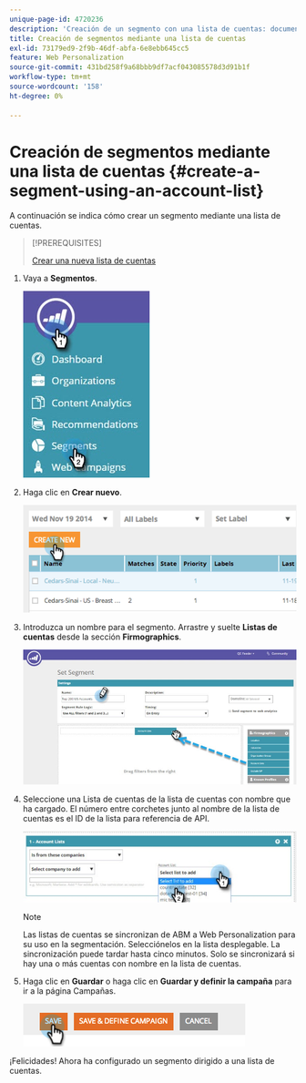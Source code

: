 ```yaml
---
unique-page-id: 4720236
description: 'Creación de un segmento con una lista de cuentas: documentos de Marketo, documentación del producto'
title: Creación de segmentos mediante una lista de cuentas
exl-id: 73179ed9-2f9b-46df-abfa-6e8ebb645cc5
feature: Web Personalization
source-git-commit: 431bd258f9a68bbb9df7acf043085578d3d91b1f
workflow-type: tm+mt
source-wordcount: '158'
ht-degree: 0%

---
```


# Creación de segmentos mediante una lista de cuentas {#create-a-segment-using-an-account-list}

A continuación se indica cómo crear un segmento mediante una lista de cuentas.

>[!PREREQUISITES]
>
>[Crear una nueva lista de cuentas](/help/marketo/product-docs/target-account-management/target/account-lists.md)

1. Vaya a **Segmentos**.

   ![](assets/new-dropdown-segments-hand-no-account-list.jpg)

1. Haga clic en **Crear nuevo**.

   ![](assets/image2014-11-19-19-3a33-3a47.png)

1. Introduzca un nombre para el segmento. Arrastre y suelte **Listas de cuentas** desde la sección **Firmographics**.

   ![](assets/set-segment-hands.jpg)

1. Seleccione una Lista de cuentas de la lista de cuentas con nombre que ha cargado. El número entre corchetes junto al nombre de la lista de cuentas es el ID de la lista para referencia de API.

   ![](assets/select-list-for-segment-hands.jpg)

   >[!NOTE]
   >
   >Las listas de cuentas se sincronizan de ABM a Web Personalization para su uso en la segmentación. Selecciónelos en la lista desplegable. La sincronización puede tardar hasta cinco minutos. Solo se sincronizará si hay una o más cuentas con nombre en la lista de cuentas.

1. Haga clic en **Guardar** o haga clic en **Guardar y definir la campaña** para ir a la página Campañas.

   ![](assets/image2014-11-19-19-3a48-3a20.png)

¡Felicidades! Ahora ha configurado un segmento dirigido a una lista de cuentas.
